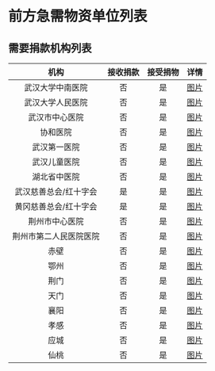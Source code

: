 # 前方急需物资单位列表

需要捐款机构列表
---
|机构|接收捐款|接受捐物|详情|
|:---:|:---:|:---:|:---:|
|武汉大学中南医院|否|是|[图片](img/wh-znyy.webp)|
|武汉大学人民医院|否|是|[图片](img/wh-rmyy.webp)|
|武汉市中心医院|否|是|[图片](img/wh-szxyy.webp)|
|协和医院|否|是|[图片](img/wh-xhyy.webp)|
|武汉第一医院|否|是|[图片](img/wh-1styy.webp)|
|武汉儿童医院|否|是|[图片](img/wh-etyy.webp)|
|湖北省中医院|否|是|[图片](img/wh-hbzyy.webp)|
|武汉慈善总会/红十字会|是|是|[图片](img/wh-redcross.webp)|
|黄冈慈善总会/红十字会|是|是|[图片](img/hg-redcross.webp)|
|荆州市中心医院|否|是|[图片](img/jz.jpg)|
|荆州市第二人民医院医院|否|是|[图片](img/jz-2.jpg)|
|赤壁|否|是|[图片](img/cb.jpg)|
|鄂州|否|是|[图片](img/ez.jpg)|
|荆门|否|是|[图片](img/jm.jpg)|
|天门|否|是|[图片](img/tm.jpg)|
|襄阳|否|是|[图片](img/xy.jpg)|
|孝感|否|是|[图片](img/xg.jpg)|
|应城|否|是|[图片](img/yc.jpg)|
|仙桃|否|是|[图片](img/xt.jpg)|